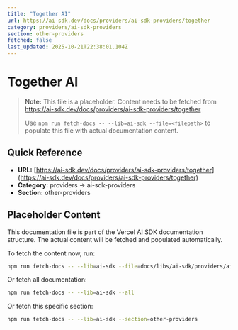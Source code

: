 ```yaml
---
title: "Together AI"
url: https://ai-sdk.dev/docs/providers/ai-sdk-providers/together
category: providers/ai-sdk-providers
section: other-providers
fetched: false
last_updated: 2025-10-21T22:38:01.104Z
---
```


# Together AI

> **Note:** This file is a placeholder. Content needs to be fetched from https://ai-sdk.dev/docs/providers/ai-sdk-providers/together
>
> Use `npm run fetch-docs -- --lib=ai-sdk --file=<filepath>` to populate this file with actual documentation content.

## Quick Reference

- **URL:** [https://ai-sdk.dev/docs/providers/ai-sdk-providers/together](https://ai-sdk.dev/docs/providers/ai-sdk-providers/together)
- **Category:** providers → ai-sdk-providers
- **Section:** other-providers

## Placeholder Content

This documentation file is part of the Vercel AI SDK documentation structure.
The actual content will be fetched and populated automatically.

To fetch the content now, run:

```bash
npm run fetch-docs -- --lib=ai-sdk --file=docs/libs/ai-sdk/providers/ai-sdk-providers/together.md
```

Or fetch all documentation:

```bash
npm run fetch-docs -- --lib=ai-sdk --all
```

Or fetch this specific section:

```bash
npm run fetch-docs -- --lib=ai-sdk --section=other-providers
```
